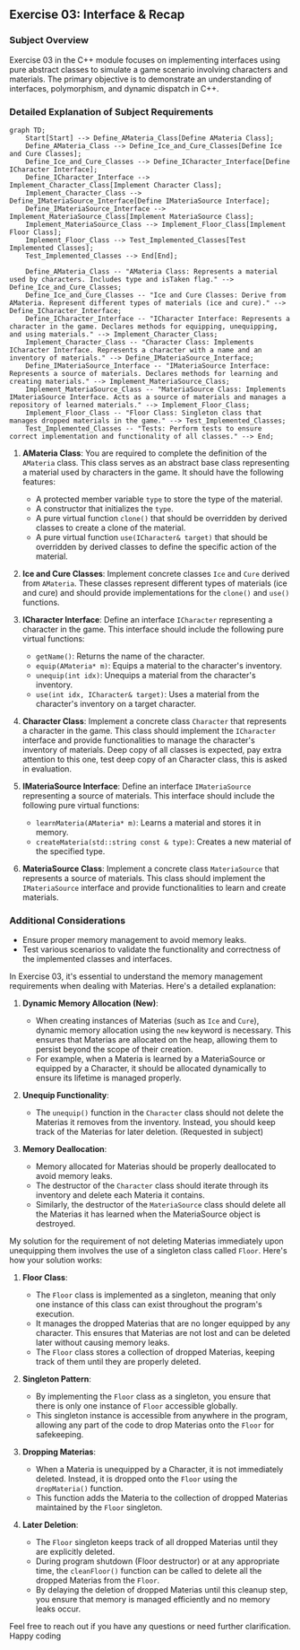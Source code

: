 ## Exercise 03: Interface & Recap

### Subject Overview

Exercise 03 in the C++ module focuses on implementing interfaces using pure abstract classes to simulate a game scenario involving characters and materials. The primary objective is to demonstrate an understanding of interfaces, polymorphism, and dynamic dispatch in C++.

### Detailed Explanation of Subject Requirements
```mermaid
graph TD;
    Start[Start] --> Define_AMateria_Class[Define AMateria Class];
    Define_AMateria_Class --> Define_Ice_and_Cure_Classes[Define Ice and Cure Classes];
    Define_Ice_and_Cure_Classes --> Define_ICharacter_Interface[Define ICharacter Interface];
    Define_ICharacter_Interface --> Implement_Character_Class[Implement Character Class];
    Implement_Character_Class --> Define_IMateriaSource_Interface[Define IMateriaSource Interface];
    Define_IMateriaSource_Interface --> Implement_MateriaSource_Class[Implement MateriaSource Class];
    Implement_MateriaSource_Class --> Implement_Floor_Class[Implement Floor Class];
    Implement_Floor_Class --> Test_Implemented_Classes[Test Implemented Classes];
    Test_Implemented_Classes --> End[End];

    Define_AMateria_Class -- "AMateria Class: Represents a material used by characters. Includes type and isTaken flag." --> Define_Ice_and_Cure_Classes;
    Define_Ice_and_Cure_Classes -- "Ice and Cure Classes: Derive from AMateria. Represent different types of materials (ice and cure)." --> Define_ICharacter_Interface;
    Define_ICharacter_Interface -- "ICharacter Interface: Represents a character in the game. Declares methods for equipping, unequipping, and using materials." --> Implement_Character_Class;
    Implement_Character_Class -- "Character Class: Implements ICharacter Interface. Represents a character with a name and an inventory of materials." --> Define_IMateriaSource_Interface;
    Define_IMateriaSource_Interface -- "IMateriaSource Interface: Represents a source of materials. Declares methods for learning and creating materials." --> Implement_MateriaSource_Class;
    Implement_MateriaSource_Class -- "MateriaSource Class: Implements IMateriaSource Interface. Acts as a source of materials and manages a repository of learned materials." --> Implement_Floor_Class;
    Implement_Floor_Class -- "Floor Class: Singleton class that manages dropped materials in the game." --> Test_Implemented_Classes;
    Test_Implemented_Classes -- "Tests: Perform tests to ensure correct implementation and functionality of all classes." --> End;
```
1. **AMateria Class**: You are required to complete the definition of the `AMateria` class. This class serves as an abstract base class representing a material used by characters in the game. It should have the following features:
   - A protected member variable `type` to store the type of the material.
   - A constructor that initializes the `type`.
   - A pure virtual function `clone()` that should be overridden by derived classes to create a clone of the material.
   - A pure virtual function `use(ICharacter& target)` that should be overridden by derived classes to define the specific action of the material.

2. **Ice and Cure Classes**: Implement concrete classes `Ice` and `Cure` derived from `AMateria`. These classes represent different types of materials (ice and cure) and should provide implementations for the `clone()` and `use()` functions.

3. **ICharacter Interface**: Define an interface `ICharacter` representing a character in the game. This interface should include the following pure virtual functions:
   - `getName()`: Returns the name of the character.
   - `equip(AMateria* m)`: Equips a material to the character's inventory.
   - `unequip(int idx)`: Unequips a material from the character's inventory.
   - `use(int idx, ICharacter& target)`: Uses a material from the character's inventory on a target character.

4. **Character Class**: Implement a concrete class `Character` that represents a character in the game. This class should implement the `ICharacter` interface and provide functionalities to manage the character's inventory of materials. Deep copy of all classes is expected, pay extra attention to this one, test deep copy of an Character class, this is asked in evaluation.

5. **IMateriaSource Interface**: Define an interface `IMateriaSource` representing a source of materials. This interface should include the following pure virtual functions:
   - `learnMateria(AMateria* m)`: Learns a material and stores it in memory.
   - `createMateria(std::string const & type)`: Creates a new material of the specified type.

6. **MateriaSource Class**: Implement a concrete class `MateriaSource` that represents a source of materials. This class should implement the `IMateriaSource` interface and provide functionalities to learn and create materials.

### Additional Considerations

- Ensure proper memory management to avoid memory leaks.
- Test various scenarios to validate the functionality and correctness of the implemented classes and interfaces.

In Exercise 03, it's essential to understand the memory management requirements when dealing with Materias. Here's a detailed explanation:

1. **Dynamic Memory Allocation (New)**:
   - When creating instances of Materias (such as `Ice` and `Cure`), dynamic memory allocation using the `new` keyword is necessary. This ensures that Materias are allocated on the heap, allowing them to persist beyond the scope of their creation.
   - For example, when a Materia is learned by a MateriaSource or equipped by a Character, it should be allocated dynamically to ensure its lifetime is managed properly.

2. **Unequip Functionality**:
   - The `unequip()` function in the `Character` class should not delete the Materias it removes from the inventory. Instead, you should keep track of the Materias for later deletion. (Requested in subject)

3. **Memory Deallocation**:
   - Memory allocated for Materias should be properly deallocated to avoid memory leaks.
   - The destructor of the `Character` class should iterate through its inventory and delete each Materia it contains.
   - Similarly, the destructor of the `MateriaSource` class should delete all the Materias it has learned when the MateriaSource object is destroyed.

My solution for the requirement of not deleting Materias immediately upon unequipping them involves the use of a singleton class called `Floor`. Here's how your solution works:

1. **Floor Class**:
   - The `Floor` class is implemented as a singleton, meaning that only one instance of this class can exist throughout the program's execution.
   - It manages the dropped Materias that are no longer equipped by any character. This ensures that Materias are not lost and can be deleted later without causing memory leaks.
   - The `Floor` class stores a collection of dropped Materias, keeping track of them until they are properly deleted.

2. **Singleton Pattern**:
   - By implementing the `Floor` class as a singleton, you ensure that there is only one instance of `Floor` accessible globally.
   - This singleton instance is accessible from anywhere in the program, allowing any part of the code to drop Materias onto the `Floor` for safekeeping.

3. **Dropping Materias**:
   - When a Materia is unequipped by a Character, it is not immediately deleted. Instead, it is dropped onto the `Floor` using the `dropMateria()` function.
   - This function adds the Materia to the collection of dropped Materias maintained by the `Floor` singleton.

4. **Later Deletion**:
   - The `Floor` singleton keeps track of all dropped Materias until they are explicitly deleted.
   - During program shutdown (Floor destructor) or at any appropriate time, the `cleanFloor()` function can be called to delete all the dropped Materias from the `Floor`.
   - By delaying the deletion of dropped Materias until this cleanup step, you ensure that memory is managed efficiently and no memory leaks occur.


Feel free to reach out if you have any questions or need further clarification. Happy coding
